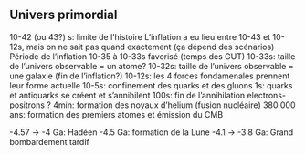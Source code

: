## Univers primordial

10-42 (ou 43?) s: limite de l’histoire
L’inflation a eu lieu entre 10-43 et 10-12s, mais on ne sait pas quand exactement (ça dépend des scénarios)
Période de l’inflation 10-35 à 10-33s favorisé (temps des GUT)
10-33s: taille de l’univers observable = un atome?
10-32s: taille de l’univers observable = une galaxie (fin de l’inflation?)
10-12s: les 4 forces fondamenales prennent leur forme actuelle
10-5s: confinement des quarks et des gluons
1s: quarks et antiquarks se créent et s’annihilent
100s: fin de l’annihilation electrons-positrons ?
4min: formation des noyaux d’helium (fusion nucléaire)
380 000 ans: formation des premiers atomes et émission du CMB

-4.57 -> -4 Ga: Hadéen
-4.5 Ga: formation de la Lune
-4.1 -> -3.8 Ga: Grand bombardement tardif
